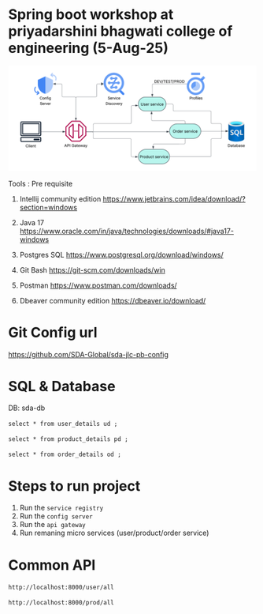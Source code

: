 # Spring boot workshop at priyadarshini bhagwati college of engineering (5-Aug-25)

![alt text](https://github.com/SDA-Global/sda-jlc-pb/blob/main/Java/sda-workshop-spring-tech-application-design.png?raw=true)

Tools : Pre requisite
1. Intellij community edition
https://www.jetbrains.com/idea/download/?section=windows

2. Java 17
https://www.oracle.com/in/java/technologies/downloads/#java17-windows

3. Postgres SQL
https://www.postgresql.org/download/windows/

4. Git Bash
https://git-scm.com/downloads/win 

5. Postman
https://www.postman.com/downloads/

6. Dbeaver community edition
https://dbeaver.io/download/

# Git Config url
https://github.com/SDA-Global/sda-jlc-pb-config

# SQL & Database
DB: sda-db

`select * from user_details ud ;`

`select * from product_details pd ;`

`select * from order_details od ;`

# Steps to run project
1. Run the `service registry`
2. Run the `config server`
3. Run the `api gateway`
4. Run remaning micro services (user/product/order service)

# Common API

`http://localhost:8000/user/all`

`http://localhost:8000/prod/all`
